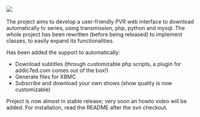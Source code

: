 <img src='http://mytvondemand.googlecode.com/files/mytvod-googlelogo.png' /><br /><br />
The project aims to develop a user-friendly PVR web interface to download automatically tv series, using transmission, php, python and mysql.
The whole project has been rewritten (before being released) to implement classes, to easily expand its functionalities.

Has been added the support to automatically:
  * Download subtitles (through customizable php scripts, a plugin for addic7ed.com comes out of the box!)
  * Generate files for XBMC
  * Subscribe and download your own shows (show quality is now customizable)

Project is now almost in stable release; very soon an howto video will be added.
For installation, read the README after the svn checkout.